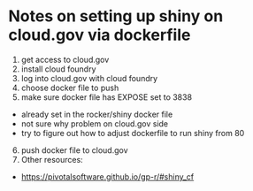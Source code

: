 # Notes on setting up shiny on cloud.gov via dockerfile

1. get access to cloud.gov
2. install cloud foundry
3. log into cloud.gov with cloud foundry
4. choose docker file to push
5. make sure docker file has EXPOSE set to 3838
  - already set in the rocker/shiny docker file
  - not sure why problem on cloud.gov side
  - try to figure out how to adjust dockerfile to run shiny from 80
6. push docker file to cloud.gov
7. Other resources:
  - https://pivotalsoftware.github.io/gp-r/#shiny_cf

